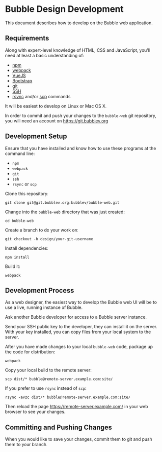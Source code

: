 # Bubble Design Development
This document describes how to develop on the Bubble web application.

## Requirements
Along with expert-level knowledge of HTML, CSS and JavaScript, you'll need at least a basic understanding of:
 * [npm](https://www.npmjs.com/)
 * [webpack](https://webpack.js.org/)
 * [VueJS](https://vuejs.org/)
 * [Bootstrap](https://getbootstrap.com/)
 * [git](https://git-scm.com/)
 * [SSH](https://www.ssh.com/ssh/)
 * [rsync](https://linux.die.net/man/1/rsync) and/or [scp](https://linux.die.net/man/1/scp) commands

It will be easiest to develop on Linux or Mac OS X.

In order to commit and push your changes to the `bubble-web` git repository, you will need an account on https://git.bubblev.org

## Development Setup
Ensure that you have installed and know how to use these programs at the command line:
  * `npm`
  * `webpack`
  * `git`
  * `ssh`
  * `rsync` or `scp`

Clone this repository:

    git clone git@git.bubblev.org:bubblev/bubble-web.git

Change into the `bubble-web` directory that was just created:

    cd bubble-web

Create a branch to do your work on:

    git checkout -b design/your-git-username

Install dependencies:

    npm install

Build it:

    webpack

## Development Process
As a web designer, the easiest way to develop the Bubble web UI will be to use a live, running instance of Bubble.

Ask another Bubble developer for access to a Bubble server instance.

Send your SSH public key to the developer, they can install it on the server.
With your key installed, you can copy files from your local system to the server.

After you have made changes to your local `bubble-web` code, package up the code for distribution:
 
    webpack

Copy your local build to the remote server:

    scp dist/* bubble@remote-server.example.com:site/

If you prefer to use `rsync` instead of `scp`:

    rsync -avzc dist/* bubble@remote-server.example.com:site/

Then reload the page https://remote-server.example.com/ in your web browser to see your changes.

## Committing and Pushing Changes
When you would like to save your changes, commit them to git and push them to your branch.
